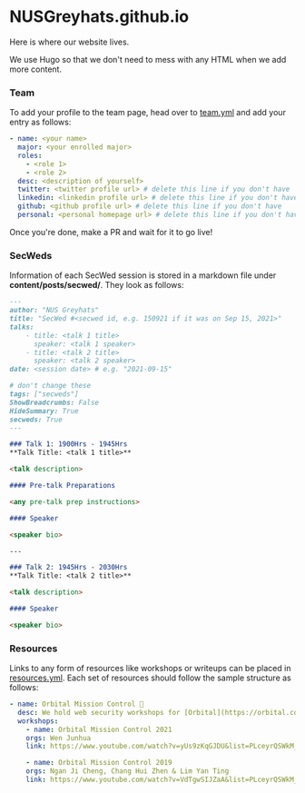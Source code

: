 # NUSGreyhats.github.io

Here is where our website lives.

We use Hugo so that we don't need to mess with any HTML when we add more content.

### Team

To add your profile to the team page, head over to [team.yml](/data/team.yml) and add your entry as follows:

```yml
- name: <your name>
  major: <your enrolled major>
  roles:
    - <role 1>
    - <role 2>
  desc: <description of yourself>
  twitter: <twitter profile url> # delete this line if you don't have
  linkedin: <linkedin profile url> # delete this line if you don't have
  github: <github profile url> # delete this line if you don't have
  personal: <personal homepage url> # delete this line if you don't have
```

Once you're done, make a PR and wait for it to go live!

### SecWeds

Information of each SecWed session is stored in a markdown file under **content/posts/secwed/<semester>**. They look as follows:

```md
---
author: "NUS Greyhats"
title: "SecWed #<secwed id, e.g. 150921 if it was on Sep 15, 2021>"
talks:
    - title: <talk 1 title>
      speaker: <talk 1 speaker>
    - title: <talk 2 title>
      speaker: <talk 2 speaker>
date: <session date> # e.g. "2021-09-15"

# don't change these
tags: ["secweds"]
ShowBreadcrumbs: False
HideSummary: True
secweds: True
---

### Talk 1: 1900Hrs - 1945Hrs
**Talk Title: <talk 1 title>**

<talk description>

#### Pre-talk Preparations

<any pre-talk prep instructions>

#### Speaker

<speaker bio>

---

### Talk 2: 1945Hrs - 2030Hrs
**Talk Title: <talk 2 title>**

<talk description>

#### Speaker

<speaker bio>

```

### Resources

Links to any form of resources like workshops or writeups can be placed in [resources.yml](/data/resources.yml). Each set of resources should follow the sample structure as follows:

```yml
- name: Orbital Mission Control 🚀
  desc: We hold web security workshops for [Orbital](https://orbital.comp.nus.edu.sg/) students in NUS every year.
  workshops:
    - name: Orbital Mission Control 2021
    orgs: Wen Junhua
    link: https://www.youtube.com/watch?v=yUs9zKqGJDU&list=PLceyrQSWkM_eFkbY9DvmkMN9RJnarOp55&index=1

    - name: Orbital Mission Control 2019
    orgs: Ngan Ji Cheng, Chang Hui Zhen & Lim Yan Ting
    link: https://www.youtube.com/watch?v=VdTgwSIJZaA&list=PLceyrQSWkM_eFkbY9DvmkMN9RJnarOp55&index=2
```
